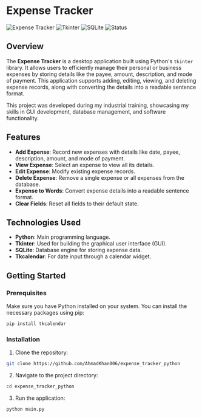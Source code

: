 # Expense Tracker

![Expense Tracker](https://img.shields.io/badge/Python-v3.8-blue) ![Tkinter](https://img.shields.io/badge/Tkinter-GUI-green) ![SQLite](https://img.shields.io/badge/SQLite-Database-orange) ![Status](https://img.shields.io/badge/Status-Completed-success)

## Overview

The **Expense Tracker** is a desktop application built using Python's `tkinter` library. It allows users to efficiently manage their personal or business expenses by storing details like the payee, amount, description, and mode of payment. This application supports adding, editing, viewing, and deleting expense records, along with converting the details into a readable sentence format.

This project was developed during my industrial training, showcasing my skills in GUI development, database management, and software functionality.

## Features

- **Add Expense**: Record new expenses with details like date, payee, description, amount, and mode of payment.
- **View Expense**: Select an expense to view all its details.
- **Edit Expense**: Modify existing expense records.
- **Delete Expense**: Remove a single expense or all expenses from the database.
- **Expense to Words**: Convert expense details into a readable sentence format.
- **Clear Fields**: Reset all fields to their default state.

## Technologies Used

- **Python**: Main programming language.
- **Tkinter**: Used for building the graphical user interface (GUI).
- **SQLite**: Database engine for storing expense data.
- **Tkcalendar**: For date input through a calendar widget.

## Getting Started

### Prerequisites

Make sure you have Python installed on your system. You can install the necessary packages using pip:

```bash
pip install tkcalendar
```

### Installation

1. Clone the repository:

```bash
git clone https://github.com/AhmadKhan006/expense_tracker_python
```

2. Navigate to the project directory:

```bash
cd expense_tracker_python
```

3. Run the application:

```bash
python main.py
```
